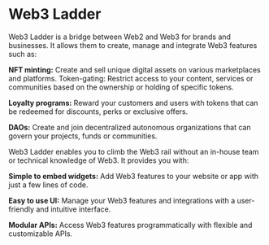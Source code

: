 # Web3 Ladder

Web3 Ladder is a bridge between Web2 and Web3 for brands and businesses. It allows them to create, manage and integrate Web3 features such as:

**NFT minting:** Create and sell unique digital assets on various marketplaces and platforms.
Token-gating: Restrict access to your content, services or communities based on the ownership or holding of specific tokens.  

**Loyalty programs:** Reward your customers and users with tokens that can be redeemed for discounts, perks or exclusive offers.  

**DAOs:** Create and join decentralized autonomous organizations that can govern your projects, funds or communities.

Web3 Ladder enables you to climb the Web3 rail without an in-house team or technical knowledge of Web3. It provides you with:

**Simple to embed widgets:** Add Web3 features to your website or app with just a few lines of code.  

**Easy to use UI:** Manage your Web3 features and integrations with a user-friendly and intuitive interface.  

**Modular APIs:** Access Web3 features programmatically with flexible and customizable APIs.  